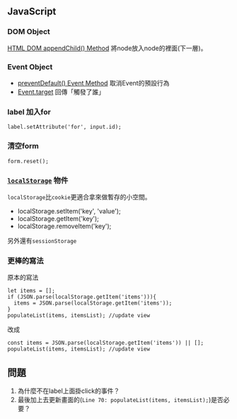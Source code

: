 
## JavaScript

### DOM Object
[HTML DOM appendChild() Method](https://www.w3schools.com/jsref/met_node_appendchild.asp) 將node放入node的裡面(下一層)。

### Event Object
- [preventDefault() Event Method](https://www.w3schools.com/jsref/event_preventdefault.asp) 取消Event的預設行為
- [Event.target](https://www.w3schools.com/jsref/event_target.asp) 回傳「觸發了誰」

### label 加入for
```javascript=
label.setAttribute('for', input.id);
```

### 清空form
```javascript=
form.reset();
```
### [`localStorage`](https://www.w3schools.com/html/html5_webstorage.asp) 物件

`localStorage`比`cookie`更適合拿來做暫存的小空間。

- localStorage.setItem('key', 'value');
- localStorage.getItem('key');
- localStorage.removeItem('key');

另外還有`sessionStorage`



### 更棒的寫法

原本的寫法
```javascript=
let items = [];
if (JSON.parse(localStorage.getItem('items'))){
  items = JSON.parse(localStorage.getItem('items'));
}
populateList(items, itemsList); //update view

```
改成
```javascript=
const items = JSON.parse(localStorage.getItem('items')) || [];
populateList(items, itemsList); //update view
```

## 問題

1. 為什麼不在label上面掛click的事件？
2. 最後加上去更新畫面的(`Line 70: populateList(items, itemsList);`)是否必要？
